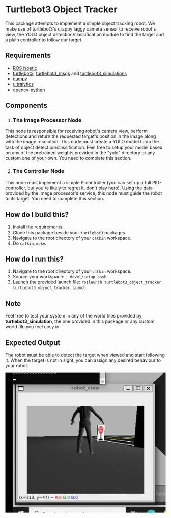 # Turtlebot3 Object Tracker

This package attempts to implement a simple object tracking robot. We make use of turtlebot3's crappy laggy camera sensor to receive robot's view, the YOLO object detection/classification module to find the target and a plain controller to follow our target.

## Requirements
- [ROS Noetic](http://wiki.ros.org/noetic)
- [turtlebot3](https://github.com/ROBOTIS-GIT/turtlebot3), [turtlebot3_msgs](https://github.com/ROBOTIS-GIT/turtlebot3_msgs) and [turtlebot3_simulations](https://github.com/ROBOTIS-GIT/turtlebot3_simulations)
- [numpy](https://numpy.org/)
- [ultralytics](https://docs.ultralytics.com/)
- [opencv-python](https://opencv.org/)

## Components
1. ### The Image Processor Node
This node is responsible for receiving robot's camera view, perform detections and return the requested target's position in the image along with the image resolution.
This node must create a YOLO model to do the task of object detection/classification. Feel free to setup your model based on any of the pretrained weights provided in the "yolo" directory or any custom one of your own.
You need to complete this section.

2. ### The Controller Node
This node must implement a simple P-controller (you can set up a full PID-controller, but you're likely to regret it, don't play hero). Using the data provided by the image processor's service, this node must guide the robot to its target.
You need to complete this section.

## How do I build this?
1. Install the requirements.
2. Clone this package beside your `turtlebot3` packages.
3. Navigate to the root directory of your `catkin` workspace.
4. Do `catkin_make`.

## How do I run this?
1. Navigate to the root directory of your `catkin` workspace.
2. Source your workspace: ```. devel/setup.bash```.
3. Launch the provided launch file: ```roslaunch turtlebot3_object_tracker turtlebot3_object_tracker.launch```.

## Note
Feel free to test your system in any of the world files provided by **turtlebot3_simulation**, the one provided in this package or any custom world file you feel cosy in.

## Expected Output
The robot must be able to detect the target when viewed and start following it. When the target is not in sight, you can assign any desired behaviour to your robot.

![Robot View](./assets/ezgif-1-80f7319f72.gif)